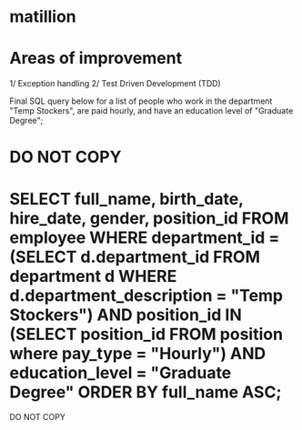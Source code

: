 # matillion

Areas of improvement
==================================

1/ Exception handling
2/ Test Driven Development (TDD)

Final SQL query below for a list of people who work in the department "Temp Stockers", are paid hourly, and have an education level of "Graduate Degree";

DO NOT COPY
=================
SELECT full_name, birth_date, hire_date, gender, position_id FROM employee
WHERE department_id = (SELECT d.department_id FROM department d WHERE d.department_description = "Temp Stockers")
AND position_id IN (SELECT position_id FROM position where pay_type = "Hourly")
AND education_level = "Graduate Degree"
ORDER BY full_name ASC;
=================
DO NOT COPY